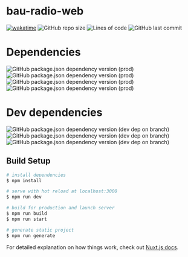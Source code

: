 # bau-radio-web
[![wakatime](https://wakatime.com/badge/github/mirajus-salehin/BAU-Radio-Web.svg)](https://wakatime.com/badge/github/mirajus-salehin/BAU-Radio-Web)
![GitHub repo size](https://img.shields.io/github/repo-size/mirajus-salehin/BAU-Radio-Web)
![Lines of code](https://img.shields.io/tokei/lines/github/mirajus-salehin/BAU-Radio-Web)
![GitHub last commit](https://img.shields.io/github/last-commit/mirajus-salehin/BAU-Radio-Web)
# Dependencies 
![GitHub package.json dependency version (prod)](https://img.shields.io/github/package-json/dependency-version/mirajus-salehin/BAU-Radio-Web/nuxt)
![GitHub package.json dependency version (prod)](https://img.shields.io/github/package-json/dependency-version/mirajus-salehin/BAU-Radio-Web/@nuxt/content)
![GitHub package.json dependency version (prod)](https://img.shields.io/github/package-json/dependency-version/mirajus-salehin/BAU-Radio-Web/@tailwindcss/typography)
![GitHub package.json dependency version (prod)](https://img.shields.io/github/package-json/dependency-version/mirajus-salehin/BAU-Radio-Web/core-js)

# Dev dependencies
![GitHub package.json dependency version (dev dep on branch)](https://img.shields.io/github/package-json/dependency-version/mirajus-salehin/BAU-Radio-Web/dev/postcss)
![GitHub package.json dependency version (dev dep on branch)](https://img.shields.io/github/package-json/dependency-version/mirajus-salehin/BAU-Radio-Web/dev/@nuxt/image)
![GitHub package.json dependency version (dev dep on branch)](https://img.shields.io/github/package-json/dependency-version/mirajus-salehin/BAU-Radio-Web/dev/@nuxtjs/tailwindcss)

## Build Setup

```bash
# install dependencies
$ npm install

# serve with hot reload at localhost:3000
$ npm run dev

# build for production and launch server
$ npm run build
$ npm run start

# generate static project
$ npm run generate
```

For detailed explanation on how things work, check out [Nuxt.js docs](https://nuxtjs.org).
